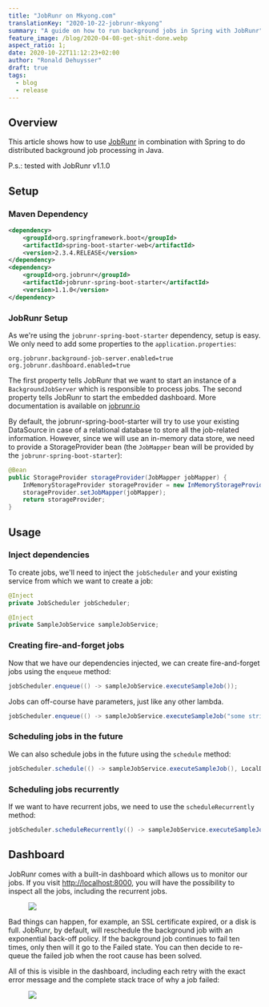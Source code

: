```yaml
---
title: "JobRunr on Mkyong.com"
translationKey: "2020-10-22-jobrunr-mkyong"
summary: "A guide on how to run background jobs in Spring with JobRunr"
feature_image: /blog/2020-04-08-get-shit-done.webp
aspect_ratio: 1;
date: 2020-10-22T11:12:23+02:00
author: "Ronald Dehuysser"
draft: true
tags:
  - blog
  - release
---
```

## Overview

This article shows how to use [JobRunr](https://github.com/jobrunr/jobrunr) in combination with Spring to do distributed background job processing in Java.  

P.s.: tested with JobRunr v1.1.0


## Setup

### Maven Dependency

```xml
<dependency>
    <groupId>org.springframework.boot</groupId>
    <artifactId>spring-boot-starter-web</artifactId>
    <version>2.3.4.RELEASE</version>
</dependency>
<dependency>
    <groupId>org.jobrunr</groupId>
    <artifactId>jobrunr-spring-boot-starter</artifactId>
    <version>1.1.0</version>
</dependency>
```

### JobRunr Setup
As we're using the `jobrunr-spring-boot-starter` dependency, setup is easy. We only need to add some properties to the `application.properties`:

```properties
org.jobrunr.background-job-server.enabled=true
org.jobrunr.dashboard.enabled=true
```

The first property tells JobRunr that we want to start an instance of a `BackgroundJobServer` which is responsible to process jobs. The second property tells JobRunr to start the embedded dashboard. More documentation is available on [jobrunr.io](https://www.jobrunr.io/en/documentation/configuration/spring/)


By default, the jobrunr-spring-boot-starter will try to use your existing DataSource in case of a relational database to store all the job-related information. However, since we will use an in-memory data store, we need to provide a StorageProvider bean (the `JobMapper` bean will be provided by the `jobrunr-spring-boot-starter`):
```java
@Bean
public StorageProvider storageProvider(JobMapper jobMapper) {
    InMemoryStorageProvider storageProvider = new InMemoryStorageProvider();
    storageProvider.setJobMapper(jobMapper);
    return storageProvider;
}
```

## Usage
### Inject dependencies
To create jobs, we'll need to inject the `jobScheduler` and your existing service from which we want to create a job:
```java
@Inject
private JobScheduler jobScheduler;

@Inject
private SampleJobService sampleJobService;
```

### Creating fire-and-forget jobs
Now that we have our dependencies injected, we can create fire-and-forget jobs using the `enqueue` method:

```java
jobScheduler.enqueue(() -> sampleJobService.executeSampleJob());
```

Jobs can off-course have parameters, just like any other lambda.

```java
jobScheduler.enqueue(() -> sampleJobService.executeSampleJob("some string"));
```


### Scheduling jobs in the future
We can also schedule jobs in the future using the `schedule` method:

```java
jobScheduler.schedule(() -> sampleJobService.executeSampleJob(), LocalDateTime.now().plusHours(5));
```

### Scheduling jobs recurrently
If we want to have recurrent jobs, we need to use the `scheduleRecurrently` method:

```java
jobScheduler.scheduleRecurrently(() -> sampleJobService.executeSampleJob(), Cron.hourly());
```

## Dashboard
JobRunr comes with a built-in dashboard which allows us to monitor our jobs. If you visit [http://localhost:8000](http://localhost:8000), you will have the possibility to inspect all the jobs, including the recurrent jobs.

<figure>
<img src="https://www.jobrunr.io/blog/2020-04-20-jobrunr-overview.png">
</figure>

Bad things can happen, for example, an SSL certificate expired, or a disk is full. JobRunr, by default, will reschedule the background job with an exponential back-off policy. If the background job continues to fail ten times, only then will it go to the Failed state. You can then decide to re-queue the failed job when the root cause has been solved.

All of this is visible in the dashboard, including each retry with the exact error message and the complete stack trace of why a job failed:
<figure>
<img src="https://www.jobrunr.io/blog/jobrunr-mkyong-1024x498-1.png">
</figure>

